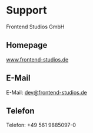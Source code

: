 # Support

Frontend Studios GmbH

## Homepage
 
<a href="www.frontend-studios.de" target="_blank">www.frontend-studios.de</a>
 
## E-Mail
 
E-Mail: <a href="mailto:dev@frontend-studios.de">dev@frontend-studios.de</a>
 
## Telefon
 
Telefon: +49 561 9885097-0